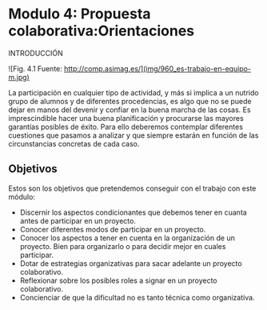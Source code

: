 
# Modulo 4: Propuesta colaborativa:Orientaciones

INTRODUCCIÓN

![Fig. 4.1 Fuente: http://comp.asimag.es/](img/960_es-trabajo-en-equipo-m.jpg)

La participación en cualquier tipo de actividad, y más si implica a un nutrido grupo de alumnos y de diferentes procedencias, es algo que no se puede dejar en manos del devenir y confiar en la buena marcha de las cosas. Es imprescindible hacer una buena planificación y procurarse las mayores garantías posibles de éxito. Para ello deberemos contemplar diferentes cuestiones que pasamos a analizar y que siempre estarán en función de las circunstancias concretas de cada caso.

## Objetivos

Estos son los objetivos que pretendemos conseguir con el trabajo con este módulo:

- Discernir los aspectos condicionantes que debemos tener en cuanta antes de participar en un proyecto.
- Conocer diferentes modos de participar en un proyecto.
- Conocer los aspectos a tener en cuenta en la organización de un proyecto. Bien para organizarlo o para decidir mejor en cuales participar.
- Dotar de estrategias organizativas para sacar adelante un proyecto colaborativo.
- Reflexionar sobre los posibles roles a signar en un proyecto colaborativo.
- Concienciar de que la dificultad no es tanto técnica como organizativa.


